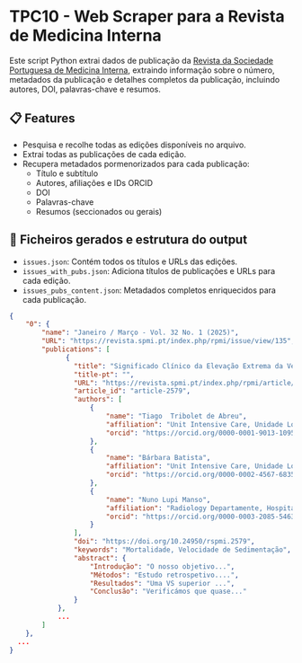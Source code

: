 <h1> TPC10 - Web Scraper para a Revista de Medicina Interna </h1>

Este script Python extrai dados de publicação da [Revista da Sociedade Portuguesa de Medicina Interna](https://revista.spmi.pt/index.php/rpmi/issue/archive), extraindo informação sobre o número, metadados da publicação e detalhes completos da publicação, incluindo autores, DOI, palavras-chave e resumos.

## 📋 Features

- Pesquisa e recolhe todas as edições disponíveis no arquivo.
- Extrai todas as publicações de cada edição.
- Recupera metadados pormenorizados para cada publicação:
  - Título e subtítulo
  - Autores, afiliações e IDs ORCID
  - DOI
  - Palavras-chave
  - Resumos (seccionados ou gerais)

 ## 📂 Ficheiros gerados e estrutura do output

- `issues.json`: Contém todos os títulos e URLs das edições.
- `issues_with_pubs.json`: Adiciona títulos de publicações e URLs para cada edição.
- `issues_pubs_content.json`: Metadados completos enriquecidos para cada publicação.

```json
{
    "0": {
        "name": "Janeiro / Março - Vol. 32 No. 1 (2025)",
        "URL": "https://revista.spmi.pt/index.php/rpmi/issue/view/135",
        "publications": [
              {
                "title": "Significado Clínico da Elevação Extrema da Velocidade de Sedimentação: Diagnósticos e Sobrevida em 681 Doentes num Hospital Português",
                "title-pt": "",
                "URL": "https://revista.spmi.pt/index.php/rpmi/article/view/2579",
                "article_id": "article-2579",
                "authors": [
                    {
                        "name": "Tiago  Tribolet de Abreu",
                        "affiliation": "Unit Intensive Care, Unidade Local de Saúde Alentejo Central, Hospital Espírito Santo, Évora, Portugal",
                        "orcid": "https://orcid.org/0000-0001-9013-1095"
                    },
                    {
                        "name": "Bárbara Batista",
                        "affiliation": "Unit Intensive Care, Unidade Local de Saúde Alentejo Central, Hospital Espírito Santo, Évora, Portugal",
                        "orcid": "https://orcid.org/0000-0002-4567-6835"
                    },
                    {
                        "name": "Nuno Lupi Manso",
                        "affiliation": "Radiology Departamente, Hospital CUF Tejo, Lisboa, Portugal",
                        "orcid": "https://orcid.org/0000-0003-2085-5463"
                    }
                ],
                "doi": "https://doi.org/10.24950/rspmi.2579",
                "keywords": "Mortalidade, Velocidade de Sedimentação",
                "abstract": {
                    "Introdução": "O nosso objetivo...",
                    "Métodos": "Estudo retrospetivo....",
                    "Resultados": "Uma VS superior ...",
                    "Conclusão": "Verificámos que quase..."
                }
            },
            ...
        ]
    },
  ...
}
```


